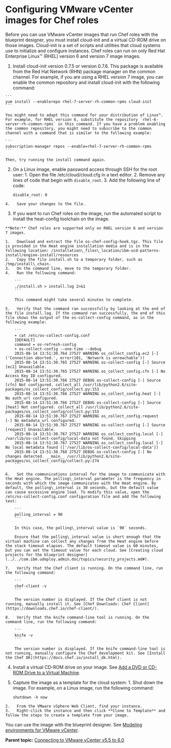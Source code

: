 # Configuring VMware vCenter images for Chef roles

 Before you can use VMware vCenter images that run Chef roles with the blueprint designer, you must install cloud-init and a virtual CD-ROM drive on those images. Cloud-init is a set of scripts and utilities that cloud systems use to initialize and configure instances. Chef roles can run on only Red Hat Enterprise Linux™ \(RHEL\) version 6 and version 7 image images.

1.   Install cloud-init version 0.7.5 or version 0.7.6. This package is available from the Red Hat Network \(RHN\) package manager on the common channel. For example, if you are using a RHEL version 7 image, you can enable the common repository and install cloud-init with the following command:

    ```
    yum install --enablerepo rhel-7-server-rh-common-rpms cloud-init
    ```

    You might need to adapt this command for your distribution of Linux™. For example, for RHEL version 6, substitute the repository `rhel-6-server-rh-common-rpms` in this command. If you have a problem enabling the common repository, you might need to subscribe to the common channel with a command that is similar to the following example:

    ```
    subscription-manager repos --enable=rhel-7-server-rh-common-rpms
    ```

    Then, try running the install command again.

2.   On a Linux image, enable password access through SSH for the root user: 
    1.   Open the file /etc/cloud/cloud.cfg in a text editor. 
    2.   Remove any lines of code that begin with `disable_root`. 
    3.   Add the following line of code: 

        ```
        disable_root: 0
        ```

    4.   Save your changes to the file. 
3.   If you want to run Chef roles on the image, run the automated script to install the heat-config toolchain on the image. 

    **Note:** Chef roles are supported only on RHEL version 6 and version 7 images.

    1.   Download and extract the file os-chef-config-hook.tgz. This file is provided in the Heat engine installation media and is in the following location: /installation\_files\_location/ibm-ucd-patterns-install/engine-install/resources 
    2.   Copy the file install.sh to a temporary folder, such as /tmp/install\_chain. 
    3.   On the command line, move to the temporary folder. 
    4.   Run the following command: 

        ```
        ./install.sh > install.log 2>&1
        ```

        This command might take several minutes to complete.

    5.   Verify that the command ran successfully by looking at the end of the file install.log. If the command ran successfully, the end of this file shows the output of the os-collect-config command, as in the following example:

        ```
        + cat /etc/os-collect-config.conf
        [DEFAULT]
        command = os-refresh-config
        + os-collect-config --one-time --debug
        2015-08-14 13:51:30.764 27527 WARNING os_collect_config.ec2 [-] ('Connection aborted.', error(101, 'Network is unreachable'))
        2015-08-14 13:51:30.765 27527 WARNING os-collect-config [-] Source [ec2] Unavailable.
        2015-08-14 13:51:30.765 27527 WARNING os_collect_config.cfn [-] No Access Key ID configured.
        2015-08-14 13:51:30.766 27527 DEBUG os-collect-config [-] Source [cfn] Not configured. collect_all /usr/lib/python2.6/site-packages/os_collect_config/collect.py:153
        2015-08-14 13:51:30.766 27527 WARNING os_collect_config.heat [-] No auth_url configured.
        2015-08-14 13:51:30.766 27527 DEBUG os-collect-config [-] Source [heat] Not configured. collect_all /usr/lib/python2.6/site-packages/os_collect_config/collect.py:153
        2015-08-14 13:51:30.767 27527 WARNING os_collect_config.request [-] No metadata_url configured.
        2015-08-14 13:51:30.767 27527 WARNING os-collect-config [-] Source [request] Unavailable.
        2015-08-14 13:51:30.767 27527 WARNING os_collect_config.local [-] /var/lib/os-collect-config/local-data not found. Skipping
        2015-08-14 13:51:30.767 27527 WARNING os_collect_config.local [-] No local metadata found (['/var/lib/os-collect-config/local-data'])
        2015-08-14 13:51:30.768 27527 DEBUG os-collect-config [-] No changes detected. __main__ /usr/lib/python2.6/site-packages/os_collect_config/collect.py:274
        ```

    6.   Set the communications interval for the image to communicate with the Heat engine. The polling\_interval parameter is the frequency in seconds with which the image communicates with the Heat engine. By default, the polling\_interval is 30 seconds, but the default value can cause excessive engine load. To modify this value, open the /etc/os-collect-config.conf configuration file and add the following text:

        ```
        polling_interval = 90
        ```

        In this case, the polling\_interval value is `90` seconds.

        Ensure that the polling\_interval value is short enough that the virtual machine can collect any changes from the Heat engine before the stack timeout elapses. The default timeout value is 60 minutes, but you can set the timeout value for each cloud. See [Creating cloud projects for the blueprint designer](../../com.ibm.udeploy.admin.doc/topics/security_projects.md#).

    7.   Verify that the Chef client is running. On the command line, run the following command:

        ```
        chef-client -v
        ```

        The version number is displayed. If the Chef client is not running, manually install it. See [Chef Downloads: Chef Client](https://downloads.chef.io/chef-client/).

    8.   Verify that the knife command-line tool is running. On the command line, run the following command:

        ```
        knife -v
        ```

        The version number is displayed. If the knife command-line tool is not running, manually configure the Chef development kit. See [Install the Chef DK](https://docs.chef.io/install_dk.html).

4.   Install a virtual CD-ROM drive on your image. See [Add a DVD or CD-ROM Drive to a Virtual Machine](https://pubs.vmware.com/vsphere-4-esx-vcenter/index.jsp?topic=/com.vmware.vsphere.vmadmin.doc_41/vsp_vm_guide/configuring_virtual_machines/t_add_a_dvd_cd-rom_drive_to_a_virtual_machine.html).
5.   Capture the image as a template for the cloud system: 
    1.   Shut down the image. For example, on a Linux image, run the following command:

        ```
        shutdown -h now
        ```

    2.   From the VMware vSphere Web Client, find your instance. 
    3.   Right-click the instance and then click **Clone to Template** and follow the steps to create a template from your image. 

You can use the image with the blueprint designer. See [Modeling environments for VMware vCenter](blueprint_edit_vc.md).

**Parent topic:** [Connecting to VMware vCenter v5.5 to 6.0](../../com.ibm.edt.doc/topics/cloud_connect_vmware.md)

